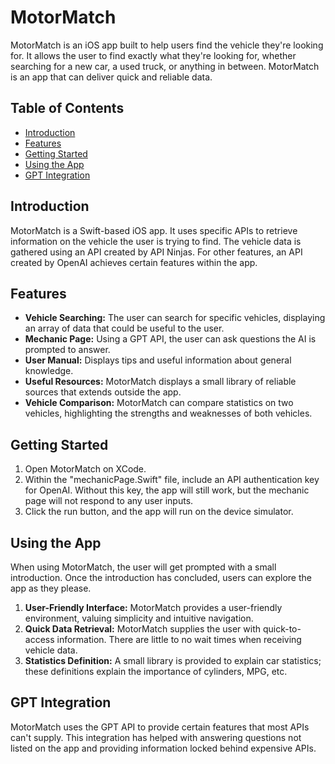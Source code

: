 # MotorMatch
MotorMatch is an iOS app built to help users find the vehicle they're looking for. It allows the user to find exactly what they're looking for, whether searching for a new car, a used truck, or anything in between. MotorMatch is an app that can deliver quick and reliable data.

## Table of Contents
- [Introduction](#introduction)
- [Features](#features)
- [Getting Started](#getting-started)
- [Using the App](#using-the-app)
- [GPT Integration](#gpt-integration)

## Introduction
MotorMatch is a Swift-based iOS app. It uses specific APIs to retrieve information on the vehicle the user is trying to find. The vehicle data is gathered using an API created by API Ninjas. For other features, an API created by OpenAI achieves certain features within the app.

## Features
- **Vehicle Searching:** The user can search for specific vehicles, displaying an array of data that could be useful to the user.
- **Mechanic Page:** Using a GPT API, the user can ask questions the AI is prompted to answer.
- **User Manual:** Displays tips and useful information about general knowledge.
- **Useful Resources:** MotorMatch displays a small library of reliable sources that extends outside the app.
- **Vehicle Comparison:** MotorMatch can compare statistics on two vehicles, highlighting the strengths and weaknesses of both vehicles.

## Getting Started
1. Open MotorMatch on XCode.
2. Within the "mechanicPage.Swift" file, include an API authentication key for OpenAI. Without this key, the app will still work, but the mechanic page will not respond to any user inputs.
3. Click the run button, and the app will run on the device simulator. 

## Using the App
When using MotorMatch, the user will get prompted with a small introduction. Once the introduction has concluded, users can explore the app as they please.

1. **User-Friendly Interface:** MotorMatch provides a user-friendly environment, valuing simplicity and intuitive navigation.
2. **Quick Data Retrieval:** MotorMatch supplies the user with quick-to-access information. There are little to no wait times when receiving vehicle data.
3. **Statistics Definition:** A small library is provided to explain car statistics; these definitions explain the importance of cylinders, MPG, etc.

## GPT Integration
MotorMatch uses the GPT API to provide certain features that most APIs can't supply. This integration has helped with answering questions not listed on the app and providing information locked behind expensive APIs.
